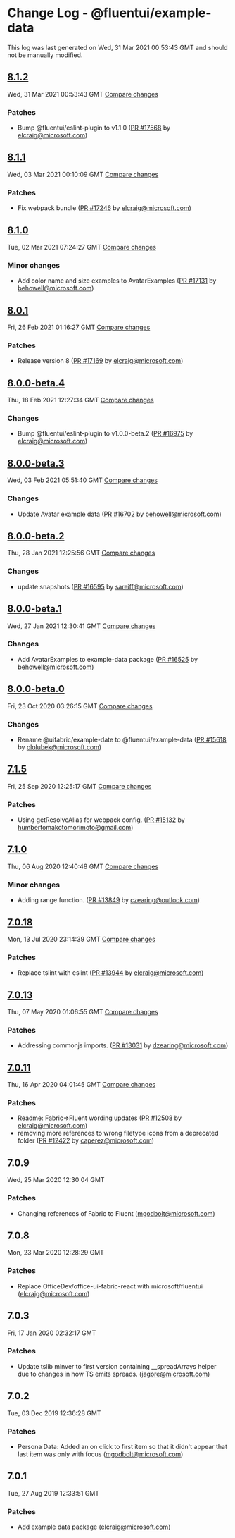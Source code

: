 # Change Log - @fluentui/example-data

This log was last generated on Wed, 31 Mar 2021 00:53:43 GMT and should not be manually modified.

<!-- Start content -->

## [8.1.2](https://github.com/microsoft/fluentui/tree/@fluentui/example-data_v8.1.2)

Wed, 31 Mar 2021 00:53:43 GMT 
[Compare changes](https://github.com/microsoft/fluentui/compare/@fluentui/example-data_v8.1.1..@fluentui/example-data_v8.1.2)

### Patches

- Bump @fluentui/eslint-plugin to v1.1.0 ([PR #17568](https://github.com/microsoft/fluentui/pull/17568) by elcraig@microsoft.com)

## [8.1.1](https://github.com/microsoft/fluentui/tree/@fluentui/example-data_v8.1.1)

Wed, 03 Mar 2021 00:10:09 GMT 
[Compare changes](https://github.com/microsoft/fluentui/compare/@fluentui/example-data_v8.1.0..@fluentui/example-data_v8.1.1)

### Patches

- Fix webpack bundle ([PR #17246](https://github.com/microsoft/fluentui/pull/17246) by elcraig@microsoft.com)

## [8.1.0](https://github.com/microsoft/fluentui/tree/@fluentui/example-data_v8.1.0)

Tue, 02 Mar 2021 07:24:27 GMT 
[Compare changes](https://github.com/microsoft/fluentui/compare/@fluentui/example-data_v8.0.1..@fluentui/example-data_v8.1.0)

### Minor changes

- Add color name and size examples to AvatarExamples ([PR #17131](https://github.com/microsoft/fluentui/pull/17131) by behowell@microsoft.com)

## [8.0.1](https://github.com/microsoft/fluentui/tree/@fluentui/example-data_v8.0.1)

Fri, 26 Feb 2021 01:16:27 GMT 
[Compare changes](https://github.com/microsoft/fluentui/compare/@fluentui/example-data_v8.0.0-beta.4..@fluentui/example-data_v8.0.1)

### Patches

- Release version 8 ([PR #17169](https://github.com/microsoft/fluentui/pull/17169) by elcraig@microsoft.com)

## [8.0.0-beta.4](https://github.com/microsoft/fluentui/tree/@fluentui/example-data_v8.0.0-beta.4)

Thu, 18 Feb 2021 12:27:34 GMT 
[Compare changes](https://github.com/microsoft/fluentui/compare/@fluentui/example-data_v8.0.0-beta.3..@fluentui/example-data_v8.0.0-beta.4)

### Changes

- Bump @fluentui/eslint-plugin to v1.0.0-beta.2 ([PR #16975](https://github.com/microsoft/fluentui/pull/16975) by elcraig@microsoft.com)

## [8.0.0-beta.3](https://github.com/microsoft/fluentui/tree/@fluentui/example-data_v8.0.0-beta.3)

Wed, 03 Feb 2021 05:51:40 GMT 
[Compare changes](https://github.com/microsoft/fluentui/compare/@fluentui/example-data_v8.0.0-beta.2..@fluentui/example-data_v8.0.0-beta.3)

### Changes

- Update Avatar example data ([PR #16702](https://github.com/microsoft/fluentui/pull/16702) by behowell@microsoft.com)

## [8.0.0-beta.2](https://github.com/microsoft/fluentui/tree/@fluentui/example-data_v8.0.0-beta.2)

Thu, 28 Jan 2021 12:25:56 GMT 
[Compare changes](https://github.com/microsoft/fluentui/compare/@fluentui/example-data_v8.0.0-beta.1..@fluentui/example-data_v8.0.0-beta.2)

### Changes

- update snapshots ([PR #16595](https://github.com/microsoft/fluentui/pull/16595) by sareiff@microsoft.com)

## [8.0.0-beta.1](https://github.com/microsoft/fluentui/tree/@fluentui/example-data_v8.0.0-beta.1)

Wed, 27 Jan 2021 12:30:41 GMT 
[Compare changes](https://github.com/microsoft/fluentui/compare/@fluentui/example-data_v8.0.0-beta.0..@fluentui/example-data_v8.0.0-beta.1)

### Changes

- Add AvatarExamples to example-data package ([PR #16525](https://github.com/microsoft/fluentui/pull/16525) by behowell@microsoft.com)

## [8.0.0-beta.0](https://github.com/microsoft/fluentui/tree/@fluentui/example-data_v8.0.0-beta.0)

Fri, 23 Oct 2020 03:26:15 GMT 
[Compare changes](https://github.com/microsoft/fluentui/compare/@uifabric/example-data_v7.1.5..@fluentui/example-data_v8.0.0-beta.0)

### Changes

- Rename @uifabric/example-date to @fluentui/example-data ([PR #15618](https://github.com/microsoft/fluentui/pull/15618) by ololubek@microsoft.com)

## [7.1.5](https://github.com/microsoft/fluentui/tree/@uifabric/example-data_v7.1.5)

Fri, 25 Sep 2020 12:25:17 GMT 
[Compare changes](https://github.com/microsoft/fluentui/compare/@uifabric/example-data_v7.1.4..@uifabric/example-data_v7.1.5)

### Patches

- Using getResolveAlias for webpack config. ([PR #15132](https://github.com/microsoft/fluentui/pull/15132) by humbertomakotomorimoto@gmail.com)

## [7.1.0](https://github.com/microsoft/fluentui/tree/@uifabric/example-data_v7.1.0)

Thu, 06 Aug 2020 12:40:48 GMT 
[Compare changes](https://github.com/microsoft/fluentui/compare/@uifabric/example-data_v7.0.18..@uifabric/example-data_v7.1.0)

### Minor changes

- Adding range function. ([PR #13849](https://github.com/microsoft/fluentui/pull/13849) by czearing@outlook.com)

## [7.0.18](https://github.com/microsoft/fluentui/tree/@uifabric/example-data_v7.0.18)

Mon, 13 Jul 2020 23:14:39 GMT 
[Compare changes](https://github.com/microsoft/fluentui/compare/@uifabric/example-data_v7.0.17..@uifabric/example-data_v7.0.18)

### Patches

- Replace tslint with eslint ([PR #13944](https://github.com/microsoft/fluentui/pull/13944) by elcraig@microsoft.com)

## [7.0.13](https://github.com/microsoft/fluentui/tree/@uifabric/example-data_v7.0.13)

Thu, 07 May 2020 01:06:55 GMT 
[Compare changes](https://github.com/microsoft/fluentui/compare/@uifabric/example-data_v7.0.11..@uifabric/example-data_v7.0.13)

### Patches

- Addressing commonjs imports. ([PR #13031](https://github.com/microsoft/fluentui/pull/13031) by dzearing@microsoft.com)

## [7.0.11](https://github.com/microsoft/fluentui/tree/@uifabric/example-data_v7.0.11)

Thu, 16 Apr 2020 04:01:45 GMT 
[Compare changes](https://github.com/microsoft/fluentui/compare/@uifabric/example-data_v7.0.9..@uifabric/example-data_v7.0.11)

### Patches

- Readme: Fabric=>Fluent wording updates ([PR #12508](https://github.com/microsoft/fluentui/pull/12508) by elcraig@microsoft.com)
- removing more references to wrong filetype icons from a deprecated folder ([PR #12422](https://github.com/microsoft/fluentui/pull/12422) by caperez@microsoft.com)

## 7.0.9
Wed, 25 Mar 2020 12:30:04 GMT

### Patches

- Changing references of Fabric to Fluent (mgodbolt@microsoft.com)
## 7.0.8
Mon, 23 Mar 2020 12:28:29 GMT

### Patches

- Replace OfficeDev/office-ui-fabric-react with microsoft/fluentui (elcraig@microsoft.com)
## 7.0.3
Fri, 17 Jan 2020 02:32:17 GMT

### Patches

- Update tslib minver to first version containing __spreadArrays helper due to changes in how TS emits spreads. (jagore@microsoft.com)
## 7.0.2
Tue, 03 Dec 2019 12:36:28 GMT

### Patches

- Persona Data: Added an on click to first item so that it didn't appear that last item was only with focus (mgodbolt@microsoft.com)
## 7.0.1
Tue, 27 Aug 2019 12:33:51 GMT

### Patches

- Add example data package (elcraig@microsoft.com)
